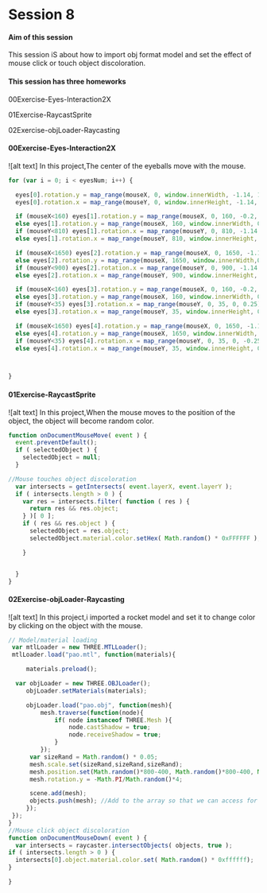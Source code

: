 Session 8
========
#### Aim of this session ####
This session iS about how to  import obj format model and set the effect of mouse click or touch object discoloration.
#### This session has three homeworks ####
00Exercise-Eyes-Interaction2X

01Exercise-RaycastSprite

02Exercise-objLoader-Raycasting

#### 00Exercise-Eyes-Interaction2X
![alt text]
In this project,The center of the eyeballs move with the mouse.
 ```javascript
 for (var i = 0; i < eyesNum; i++) {

   eyes[0].rotation.y = map_range(mouseX, 0, window.innerWidth, -1.14, 1.14);
   eyes[0].rotation.x = map_range(mouseY, 0, window.innerHeight, -1.14, 1.14);

   if (mouseX<160) eyes[1].rotation.y = map_range(mouseX, 0, 160, -0.2, 0.25);
   else eyes[1].rotation.y = map_range(mouseX, 160, window.innerWidth, 0.25, 1.14);
   if (mouseY<810) eyes[1].rotation.x = map_range(mouseY, 0, 810, -1.14, -0.25);
   else eyes[1].rotation.x = map_range(mouseY, 810, window.innerHeight, -0.25, 0);

   if (mouseX<1650) eyes[2].rotation.y = map_range(mouseX, 0, 1650, -1.14, 0);
   else eyes[2].rotation.y = map_range(mouseX, 1650, window.innerWidth,0, 0.3 );
   if (mouseY<900) eyes[2].rotation.x = map_range(mouseY, 0, 900, -1.14, 0);
   else eyes[2].rotation.x = map_range(mouseY, 900, window.innerHeight, 0, 0.2);

   if (mouseX<160) eyes[3].rotation.y = map_range(mouseX, 0, 160, -0.2, 0.25);
   else eyes[3].rotation.y = map_range(mouseX, 160, window.innerWidth, 0.25, 1.14);
   if (mouseY<35) eyes[3].rotation.x = map_range(mouseY, 0, 35, 0, 0.25);
   else eyes[3].rotation.x = map_range(mouseY, 35, window.innerHeight, 0.25, 1.14);

   if (mouseX<1650) eyes[4].rotation.y = map_range(mouseX, 0, 1650, -1.14, 0);
   else eyes[4].rotation.y = map_range(mouseX, 1650, window.innerWidth, 0, 0.3);
   if (mouseY<35) eyes[4].rotation.x = map_range(mouseY, 0, 35, 0, -0.25);
   else eyes[4].rotation.x = map_range(mouseY, 35, window.innerHeight, 0.25, 1.14);



 }
 ```

 #### 01Exercise-RaycastSprite
 ![alt text]
 In this project,When the mouse moves to the position of the object, the object will become random color.

  ```javascript
  function onDocumentMouseMove( event ) {
    event.preventDefault();
    if ( selectedObject ) {
      selectedObject = null;
    }

//Mouse touches object discoloration
    var intersects = getIntersects( event.layerX, event.layerY );
    if ( intersects.length > 0 ) {
      var res = intersects.filter( function ( res ) {
        return res && res.object;
      } )[ 0 ];
      if ( res && res.object ) {
        selectedObject = res.object;
        selectedObject.material.color.setHex( Math.random() * 0xFFFFFF );

      }


    }
  }

  ```

  #### 02Exercise-objLoader-Raycasting
  ![alt text]
  In this project,i imported a rocket model and set it to change color by clicking on the object with the mouse.
   ```javascript
   // Model/material loading
 	var mtlLoader = new THREE.MTLLoader();
 	mtlLoader.load("pao.mtl", function(materials){

 		materials.preload();

     var objLoader = new THREE.OBJLoader();
 		objLoader.setMaterials(materials);

   		objLoader.load("pao.obj", function(mesh){
   			mesh.traverse(function(node){
   				if( node instanceof THREE.Mesh ){
   					node.castShadow = true;
   					node.receiveShadow = true;
   				}
   			});
         var sizeRand = Math.random() * 0.05;
         mesh.scale.set(sizeRand,sizeRand,sizeRand);
         mesh.position.set(Math.random()*800-400, Math.random()*800-400, Math.random()*800-400);
         mesh.rotation.y = -Math.PI/Math.random()*4;

         scene.add(mesh);
         objects.push(mesh); //Add to the array so that we can access for raycasting
   		});
   	});
   }
   //Mouse click object discoloration
   function onDocumentMouseDown( event ) {
     var intersects = raycaster.intersectObjects( objects, true );
   if ( intersects.length > 0 ) {
     intersects[0].object.material.color.set( Math.random() * 0xffffff);
   }

   }

   ```
